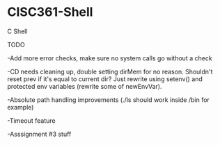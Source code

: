 # CISC361-Shell
C Shell

TODO

-Add more error checks, make sure no system calls go without a check

-CD needs cleaning up, double setting dirMem for no reason. Shouldn't reset prev if it's equal to current dir? Just rewrite using setenv() and protected env variables (rewrite some of newEnvVar).

-Absolute path handling improvements (./ls should work inside /bin for example)

-Timeout feature

-Asssignment #3 stuff
